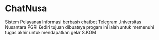 # ChatNusa
Sistem Pelayanan Informasi berbasis chatbot Telegram Universitas Nusantara PGRI Kediri tujuan dibuatnya progam ini ialah untuk memenuhi tugas akhir untuk mendapatkan gelar S.KOM
